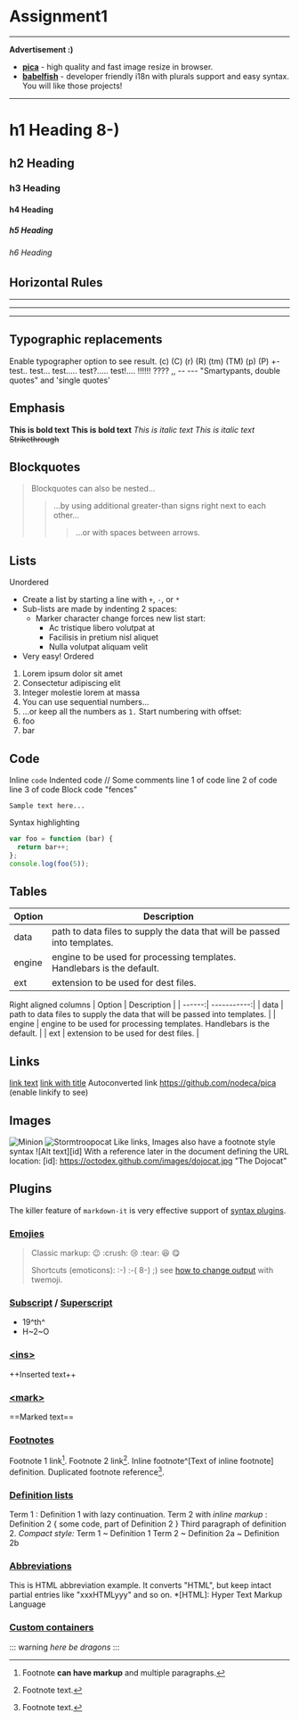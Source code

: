 # Assignment1
---
__Advertisement :)__
- __[pica](https://nodeca.github.io/pica/demo/)__ - high quality and fast image
  resize in browser.
- __[babelfish](https://github.com/nodeca/babelfish/)__ - developer friendly
  i18n with plurals support and easy syntax.
You will like those projects!
---
# h1 Heading 8-)
## h2 Heading
### h3 Heading
#### h4 Heading
##### h5 Heading
###### h6 Heading
## Horizontal Rules
___
---
***
## Typographic replacements
Enable typographer option to see result.
(c) (C) (r) (R) (tm) (TM) (p) (P) +-
test.. test... test..... test?..... test!....
!!!!!! ???? ,,  -- ---
"Smartypants, double quotes" and 'single quotes'
## Emphasis
**This is bold text**
__This is bold text__
*This is italic text*
_This is italic text_
~~Strikethrough~~
## Blockquotes
> Blockquotes can also be nested...
>> ...by using additional greater-than signs right next to each other...
> > > ...or with spaces between arrows.
## Lists
Unordered
+ Create a list by starting a line with `+`, `-`, or `*`
+ Sub-lists are made by indenting 2 spaces:
  - Marker character change forces new list start:
    * Ac tristique libero volutpat at
    + Facilisis in pretium nisl aliquet
    - Nulla volutpat aliquam velit
+ Very easy!
Ordered
1. Lorem ipsum dolor sit amet
2. Consectetur adipiscing elit
3. Integer molestie lorem at massa
1. You can use sequential numbers...
1. ...or keep all the numbers as `1.`
Start numbering with offset:
57. foo
1. bar
## Code
Inline `code`
Indented code
    // Some comments
    line 1 of code
    line 2 of code
    line 3 of code
Block code "fences"
```
Sample text here...
```
Syntax highlighting
``` js
var foo = function (bar) {
  return bar++;
};
console.log(foo(5));
```
## Tables
| Option | Description |
| ------ | ----------- |
| data   | path to data files to supply the data that will be passed into templates. |
| engine | engine to be used for processing templates. Handlebars is the default. |
| ext    | extension to be used for dest files. |
Right aligned columns
| Option | Description |
| ------:| -----------:|
| data   | path to data files to supply the data that will be passed into templates. |
| engine | engine to be used for processing templates. Handlebars is the default. |
| ext    | extension to be used for dest files. |
## Links
[link text](http://dev.nodeca.com)
[link with title](http://nodeca.github.io/pica/demo/ "title text!")
Autoconverted link https://github.com/nodeca/pica (enable linkify to see)
## Images
![Minion](https://octodex.github.com/images/minion.png)
![Stormtroopocat](https://octodex.github.com/images/stormtroopocat.jpg "The Stormtroopocat")
Like links, Images also have a footnote style syntax
![Alt text][id]
With a reference later in the document defining the URL location:
[id]: https://octodex.github.com/images/dojocat.jpg  "The Dojocat"
## Plugins
The killer feature of `markdown-it` is very effective support of
[syntax plugins](https://www.npmjs.org/browse/keyword/markdown-it-plugin).
### [Emojies](https://github.com/markdown-it/markdown-it-emoji)
> Classic markup: :wink: :crush: :cry: :tear: :laughing: :yum:
>
> Shortcuts (emoticons): :-) :-( 8-) ;)
see [how to change output](https://github.com/markdown-it/markdown-it-emoji#change-output) with twemoji.
### [Subscript](https://github.com/markdown-it/markdown-it-sub) / [Superscript](https://github.com/markdown-it/markdown-it-sup)
- 19^th^
- H~2~O
### [\<ins>](https://github.com/markdown-it/markdown-it-ins)
++Inserted text++
### [\<mark>](https://github.com/markdown-it/markdown-it-mark)
==Marked text==
### [Footnotes](https://github.com/markdown-it/markdown-it-footnote)
Footnote 1 link[^first].
Footnote 2 link[^second].
Inline footnote^[Text of inline footnote] definition.
Duplicated footnote reference[^second].
[^first]: Footnote **can have markup**
    and multiple paragraphs.
[^second]: Footnote text.
### [Definition lists](https://github.com/markdown-it/markdown-it-deflist)
Term 1
:   Definition 1
with lazy continuation.
Term 2 with *inline markup*
:   Definition 2
        { some code, part of Definition 2 }
    Third paragraph of definition 2.
_Compact style:_
Term 1
  ~ Definition 1
Term 2
  ~ Definition 2a
  ~ Definition 2b
### [Abbreviations](https://github.com/markdown-it/markdown-it-abbr)
This is HTML abbreviation example.
It converts "HTML", but keep intact partial entries like "xxxHTMLyyy" and so on.
*[HTML]: Hyper Text Markup Language
### [Custom containers](https://github.com/markdown-it/markdown-it-container)
::: warning
*here be dragons*
:::
